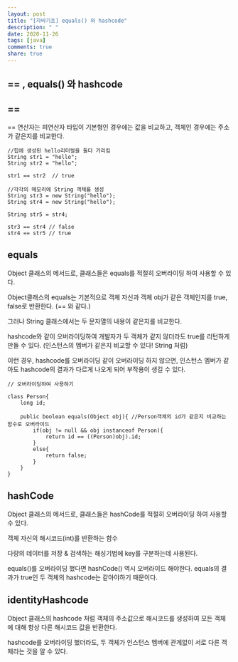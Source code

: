 ```yaml
---
layout: post
title: "[자바기초] equals() 와 hashcode"
description: " "
date: 2020-11-26
tags: [java]
comments: true
share: true
---
```




## == , equals() 와 hashcode  

## ==  

== 연산자는 피연산자 타입이 기본형인 경우에는 값을 비교하고, 객체인 경우에는 주소가 같은지를 비교한다.  

```
//힙에 생성된 hello리터럴을 둘다 가리킴 
String str1 = "hello";
String str2 = "hello";

str1 == str2  // true

//각각의 메모리에 String 객체를 생성
String str3 = new String("hello");
String str4 = new String("hello");

String str5 = str4;

str3 == str4 // false 
str4 == str5 // true
```  

 
## equals  
  
  
Object 클래스의 메서드로, 클래스들은 equals를 적절히 오버라이딩 하여 사용할 수 있다.  

Object클래스의 equals는 기본적으로 객체 자신과 객체 obj가 같은 객체인지를 true, false로 반환한다. (== 와 같다.)  

그러나 String 클래스에서는 두 문자열의 내용이 같은지를 비교한다.   

hashcode와 같이 오버라이딩하여 개발자가 두 객체가 같지 않더라도 true를 리턴하게 만들 수 있다. (인스턴스의 멤버가 같은지 비교할 수 있다! String 처럼)  

이런 경우, hashcode를 오버라이딩 같이 오버라이딩 하지 않으면, 인스턴스 멤버가 같아도 hashcode의 결과가 다르게 나오게 되어 부작용이 생길 수 있다.

```
// 오버라이딩하여 사용하기

class Person{
	long id;

	public boolean equals(Object obj){ //Person객체의 id가 같은지 비교하는 함수로 오버라이드
		if(obj != null && obj instanceof Person){
			return id == ((Person)obj).id;
		}
		else{
			return false;
		}
	}
}
```
  
## hashCode  
  
  
Object 클래스의 메서드로, 클래스들은 hashCode를 적절히 오버라이딩 하여 사용할 수 있다.  

객체 자신의 해시코드(int)를 반환하는 함수  

다량의 데이터를 저장 & 검색하는 해싱기법에 key를 구분하는데 사용된다.  

equals()를 오버라이딩 했다면 hashCode() 역시 오버라이드 해야한다. equals의 결과가  true인 두 객체의 hashcode는 같아야하기 때문이다.
  
  
## identityHashcode
  
  Object 클래스의 hashcode 처럼 객체의 주소값으로 해시코드를 생성하여 모든 객체에 대해 항상 다른 해시코드 값을 반환한다.
  
  hashcode를 오버라이딩 했더라도, 두 객체가 인스턴스 멤버에 관계없이 서로 다른 객체라는 것을 알 수 있다.



  


